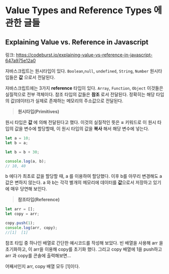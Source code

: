  Value Types and Reference Types 에 관한 글들
================================================


Explaining Value vs. Reference in Javascript
--------------------------------------------
링크: <https://codeburst.io/explaining-value-vs-reference-in-javascript-647a975e12a0>


자바스크립트는 원시타입이 있다. ``Boolean``,``null``, ``undefined``, ``String``, ``Number`` 원시타입들은 __값__ 으로서 전달된다.

자바스크립트에는 3가지 __reference__ 타입이 있다. ``Array``, ``Function``, ``Object`` 이것들은 실질적으로 전부 객체이다. 참조 타입의 값들은 **참조** 로서 전달된다. 정확히는 해당 타입의 값(데이터)가 실제로 존재하는 메모리의 주소값으로 전달된다.



>  **원시타입(Primitives)**


원시 타입은 **값** 에 의해 전달된다고 했다. 이것의 실질적인 뜻은 **=** 키워드로 이 원시 타입의 값을 변수에 할당할때, 이 원시 타입의 값을 **복사** 해서 해당 변수에 넣는다.

```javascript
let a = 10;
let b = a;

let b = b + 30;

console.log(a, b);
// 10, 40
```

b 에다가 최초로 값을 할당할 때, a 를 이용하여 할당했다. 이후 b를 아무리 변경해도 a 값은 변하지 않는다. a 와 b는 각각 별개의 메모리에 데이터를 **값**으로서 저장하고 있기에 매우 당연해 보인다.

> **참조타입(Reference)**

```javascript
let arr = [];
let copy = arr;

copy.push(1);
console.log(arr, copy);
//[1]  [1]
```


참조 타입 중 하나인 배열로 간단한 예시코드를 작성해 보았다. 빈 배열을 사용해 arr 을 초기화하고, 이 arr을 이용해 copy를 초기화 했다. 그리고 copy 배열에 1을 push하고 arr 과 copy를 콘솔에 출력해보면...

어째서인지 arr, copy 배열 모두 [1]이다.